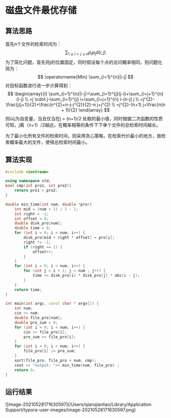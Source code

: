 

# 磁盘文件最优存储

## 算法思路

首先n个文件的检索时间为：
$$
\sum_{1 \leqslant i < j  \leqslant n} p_{i} p_{j} d(i, j)
$$
为了简化问题，首先将j的位置固定，同时假设每个点的访问概率相同，则问题化简为：
$$
\operatorname{Min} \sum_{i=1}^{n}|i-j|
$$
对目标函数进行进一步计算得到：
$$
\begin{array}{l}
\sum_{i=1}^{n}|i-j|=\sum_{i=1}^{j}(j-i)+\sum_{i=j+1}^{n}(i-j) \\
=j \cdot j-\sum_{i=1}^{j} i+\sum_{i=j+1}^{n} i-(n-j) j \\
=j^{2}-\frac{j(j+1)}{2}+\frac{n^{2}+n-j-j^{2}}{2}-n j+j^{2} \\
=j^{2}-(n+1) j+\frac{n(n + 1)}{2}
\end{array}
$$
则以j为自变量，当且仅当在j = (n+1)/2 处取的最小值，同时根据二次函数的性质可知，j离（n+1）/2越远，在概率相等的条件下下单个文件的总检索时间越长。

为了最小化所有文件的检索时间，则采用贪心策略，在检索代价最小的地方，放检索概率最大的文件，使得总检索时间最小。

## 算法实现

```c++
#include <iostream>

using namespace std;
bool cmp(int pro1, int pro2){
    return pro1 > pro2;
}

double min_time(int num, double *pro){
    int mid = (num + 1) / 2 - 1;
    int right = -1;
    int offset = 0;
    double disk_pro[num];
    double time = 0;
    for (int i = 0; i < num; i++) {
        disk_pro[mid + right * offset] = pro[i];
        right *= -1;
        if (right == 1) {
            offset++;
        }
    }
    for (int i = 0; i < num; i++) {
        for (int j = i + 1; j < num ; j++) {
            time += disk_pro[i] * disk_pro[j] * abs(i - j);
        }
    }
    return time;
}

int main(int argc, const char * argv[]) {
    int num;
    cin >> num;
    double file_pro[num];
    double pro_sum = 0;
    for (int i = 0; i < num; i++) {
        cin >> file_pro[i];
        pro_sum += file_pro[i];
    }
    for (int i = 0; i < num; i++) {
        file_pro[i] /= pro_sum;
    }
    sort(file_pro, file_pro + num, cmp);
    cout << "output: "<< min_time(num, file_pro) ;
    return 0;
}

```

## 运行结果

![image-20210528171630597](/Users/qianqianliao/Library/Application Support/typora-user-images/image-20210528171630597.png)